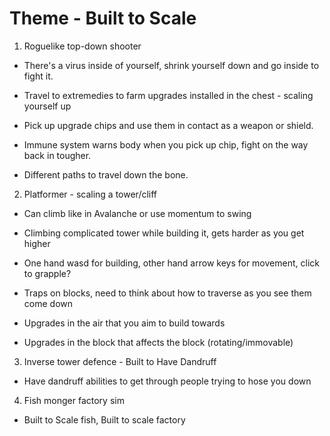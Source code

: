 # Theme - Built to Scale

1. Roguelike top-down shooter

- There's a virus inside of yourself, shrink yourself down and go inside to fight it.

- Travel to extremedies to farm upgrades installed in the chest - scaling yourself up

- Pick up upgrade chips and use them in contact as a weapon or shield.

- Immune system warns body when you pick up chip, fight on the way back in tougher.

- Different paths to travel down the bone.



2. Platformer - scaling a tower/cliff

- Can climb like in Avalanche or use momentum to swing

- Climbing complicated tower while building it, gets harder as you get higher

- One hand wasd for building, other hand arrow keys for movement, click to grapple?

- Traps on blocks, need to think about how to traverse as you see them come down

- Upgrades in the air that you aim to build towards

- Upgrades in the block that affects the block (rotating/immovable)


3. Inverse tower defence - Built to Have Dandruff

- Have dandruff abilities to get through people trying to hose you down


4. Fish monger factory sim

- Built to Scale fish, Built to scale factory